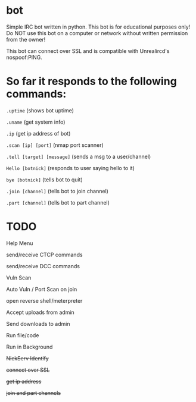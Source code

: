 # bot
Simple IRC bot written in python. This bot is for educational purposes only!
Do NOT use this bot on a computer or network without written permission from the owner!


This bot can connect over SSL and is compatible with Unrealircd's nospoof:PING.

# So far it responds to the following commands:

```.uptime``` (shows bot uptime)

```.uname``` (get system info)

```.ip``` (get ip address of bot)

```.scan [ip] [port]``` (nmap port scanner)

```.tell [target] [message]``` (sends a msg to a user/channel)

```Hello [botnick]``` (responds to user saying hello to it)

```bye [botnick]``` (tells bot to quit)

```.join [channel]``` (tells bot to join channel)

```.part [channel]``` (tells bot to part channel)



# TODO

Help Menu

send/receive CTCP commands

send/receive DCC commands

Vuln Scan

Auto Vuln / Port Scan on join

open reverse shell/meterpreter

Accept uploads from admin

Send downloads to admin

Run file/code

Run in Background

~~NickServ Identify~~

~~connect over SSL~~ 

~~get ip address~~ 

~~join and part channels~~

